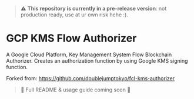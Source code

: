 > :warning: **This repository is currently in a pre-release version**: not production ready, use at ur own risk hehe :).
> 
# GCP KMS Flow Authorizer

A Google Cloud Platform, Key Management System Flow Blockchain Authorizer. Creates an authorization function by using Google KMS signing function.

Forked from: https://github.com/doublejumptokyo/fcl-kms-authorizer

> :8ball: Full README & usage guide coming soon 🚀
